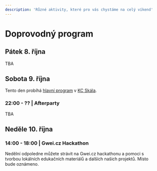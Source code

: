 ```yaml
---
description: 'Různé aktivity, které pro vás chystáme na celý víkend'
---
```


# Doprovodný program

## Pátek 8. října

TBA

## Sobota 9. října

Tento den probíhá [hlavní program](program/) v [KC Skála](misto-konani.md).

### 22:00 - ?? \| Afterparty

TBA

## Neděle 10. října

### 14:00 - 18:00 \| Gwei.cz Hackathon

Nedělní odpoledne můžete strávit na Gwei.cz hackathonu a pomoci s tvorbou lokálních edukačních materiálů a dalších našich projektů. Místo bude oznámeno.

